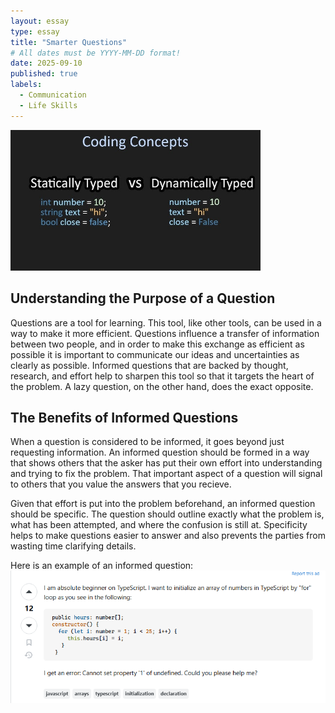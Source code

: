 ```yaml
---
layout: essay
type: essay
title: "Smarter Questions"
# All dates must be YYYY-MM-DD format!
date: 2025-09-10
published: true
labels:
  - Communication
  - Life Skills
---
```


<img width="400px" class="rounded float-start pe-4" src="../img/tsopinion/statvsdyn.jpg">


## Understanding the Purpose of a Question

Questions are a tool for learning. This tool, like other tools, can be used in a way to make it more efficient. Questions influence a transfer of information between two people, and in order to make this exchange as efficient as possible it is important to communicate our ideas and uncertainties as clearly as possible. Informed questions that are backed by thought, research, and effort help to sharpen this tool so that it targets the heart of the problem. A lazy question, on the other hand, does the exact opposite. 

## The Benefits of Informed Questions

When a question is considered to be informed, it goes beyond just requesting information. An informed question should be formed in a way that shows others that the asker has put their own effort into understanding and trying to fix the problem. That important aspect of a question will signal to others that you value the answers that you recieve. 

Given that effort is put into the problem beforehand, an informed question should be specific. The question should outline exactly what the problem is, what has been attempted, and where the confusion is still at. Specificity helps to make questions easier to answer and also prevents the parties from wasting time clarifying details.

Here is an example of an informed question:
<img width="1000px" class="rounded float-start pe-4" src="../img/smartquestions/smartquestion.png">
